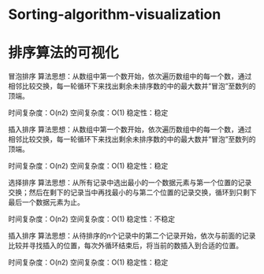 # Sorting-algorithm-visualization
排序算法的可视化
=========
冒泡排序
算法思想：从数组中第一个数开始，依次遍历数组中的每一个数，通过相邻比较交换，每一轮循环下来找出剩余未排序数的中的最大数并”冒泡”至数列的顶端。

时间复杂度：O(n2)
空间复杂度：O(1)
稳定性：稳定


插入排序
算法思想：从数组中第一个数开始，依次遍历数组中的每一个数，通过相邻比较交换，每一轮循环下来找出剩余未排序数的中的最大数并”冒泡”至数列的顶端。

时间复杂度：O(n2)
空间复杂度：O(1)
稳定性：稳定

选择排序
算法思想：从所有记录中选出最小的一个数据元素与第一个位置的记录交换；然后在剩下的记录当中再找最小的与第二个位置的记录交换，循环到只剩下最后一个数据元素为止。

时间复杂度：O(n2)
空间复杂度：O(1)
稳定性：不稳定

插入排序
算法思想：从待排序的n个记录中的第二个记录开始，依次与前面的记录比较并寻找插入的位置，每次外循环结束后，将当前的数插入到合适的位置。

时间复杂度：O(n2)
空间复杂度：O(1)
稳定性：稳定

